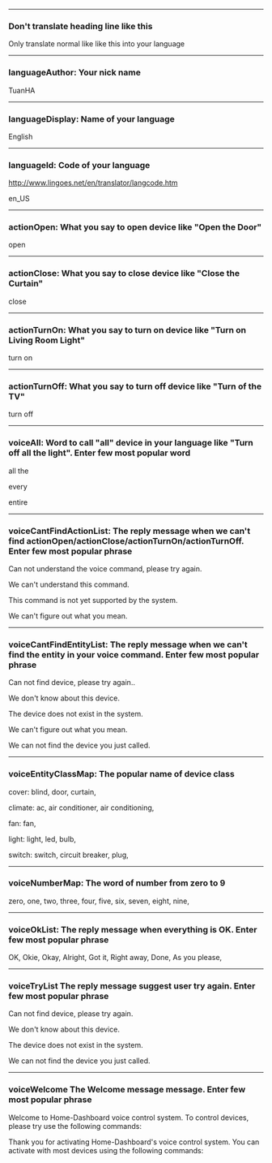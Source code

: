 ***
### Don't translate heading line like this

Only translate normal like like this into your language

***
### languageAuthor: Your nick name 

TuanHA

***
### languageDisplay: Name of your language 

English

***
### languageId: Code of your language
http://www.lingoes.net/en/translator/langcode.htm

en_US

***
### actionOpen: What you say to open device like "Open the Door"

open

***
### actionClose: What you say to close device like "Close the Curtain"

close

***
### actionTurnOn: What you say to turn on device like "Turn on Living Room Light"

turn on

***
### actionTurnOff: What you say to turn off device like "Turn of the TV"

turn off

***
### voiceAll: Word to call "all" device in your language like "Turn off all the light". Enter few most popular word

all the

every

entire

***
### voiceCantFindActionList: The reply message when we can't find actionOpen/actionClose/actionTurnOn/actionTurnOff. Enter few most popular phrase

Can not understand the voice command, please try again.

We can't understand this command.

This command is not yet supported by the system.

We can't figure out what you mean.

***
### voiceCantFindEntityList: The reply message when we can't find the entity in your voice command. Enter few most popular phrase

Can not find device, please try again..

We don't know about this device.

The device does not exist in the system.

We can't figure out what you mean.

We can not find the device you just called.

***
### voiceEntityClassMap: The popular name of device class

cover: blind, door, curtain,

climate: ac, air conditioner, air conditioning,

fan: fan,

light: light, led, bulb,

switch: switch, circuit breaker, plug,

***
### voiceNumberMap: The word of number from zero to 9

zero, one, two, three, four, five, six, seven, eight, nine,

***
### voiceOkList: The reply message when everything is OK. Enter few most popular phrase

OK, Okie, Okay, Alright, Got it, Right away, Done, As you please,

***
### voiceTryList The reply message suggest user try again. Enter few most popular phrase

Can not find device, please try again.

We don't know about this device.

The device does not exist in the system.

We can not find the device you just called.

***
### voiceWelcome The Welcome message message. Enter few most popular phrase

Welcome to Home-Dashboard voice control system. To control devices, please try use the following commands:

Thank you for activating Home-Dashboard's voice control system. You can activate with most devices using the following commands:
